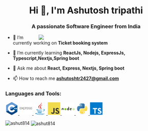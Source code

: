 <h1 align="center">Hi 👋, I'm Ashutosh tripathi</h1>
<h3 align="center">A passionate Software Engineer from India</h3>

<img align="right" width="400" src="https://cdn.dribbble.com/users/1162077/screenshots/3848914/programmer.gif">


- 🔭 I’m currently working on **Ticket booking system**

- 🌱 I’m currently learning **ReactJs, Nodejs, ExpressJs, Typescript,Nextjs,Spring boot**

- 💬 Ask me about **React, Express, Nextjs, Spring boot**

- 📫 How to reach me **ashutoshtr2427@gmail.com**
<h3 align="left">Languages and Tools:</h3>
<p align="left"> <a href="https://www.w3schools.com/cpp/" target="_blank" rel="noreferrer"> <img src="https://raw.githubusercontent.com/devicons/devicon/master/icons/cplusplus/cplusplus-original.svg" alt="cplusplus" width="40" height="40"/> </a> <a href="https://expressjs.com" target="_blank" rel="noreferrer"> <img src="https://raw.githubusercontent.com/devicons/devicon/master/icons/express/express-original-wordmark.svg" alt="express" width="40" height="40"/> </a> <a href="https://www.java.com" target="_blank" rel="noreferrer"> <img src="https://raw.githubusercontent.com/devicons/devicon/master/icons/java/java-original.svg" alt="java" width="40" height="40"/> </a> <a href="https://developer.mozilla.org/en-US/docs/Web/JavaScript" target="_blank" rel="noreferrer"> <img src="https://raw.githubusercontent.com/devicons/devicon/master/icons/javascript/javascript-original.svg" alt="javascript" width="40" height="40"/> </a> <a href="https://nodejs.org" target="_blank" rel="noreferrer"> <img src="https://raw.githubusercontent.com/devicons/devicon/master/icons/nodejs/nodejs-original-wordmark.svg" alt="nodejs" width="40" height="40"/> </a> <a href="https://www.python.org" target="_blank" rel="noreferrer"> <img src="https://raw.githubusercontent.com/devicons/devicon/master/icons/python/python-original.svg" alt="python" width="40" height="40"/> </a> <a href="https://www.typescriptlang.org/" target="_blank" rel="noreferrer"> <img src="https://raw.githubusercontent.com/devicons/devicon/master/icons/typescript/typescript-original.svg" alt="typescript" width="40" height="40"/> </a> </p>

<p><img align="left" src="https://github-readme-stats.vercel.app/api/top-langs?username=ashut814&show_icons=true&locale=en&layout=compact" alt="ashut814" /></p>

<p>&nbsp;<img align="center" src="https://github-readme-stats.vercel.app/api?username=ashut814&show_icons=true&locale=en" alt="ashut814" /></p>
